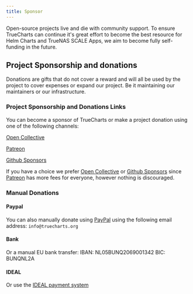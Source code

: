 ```yaml
---
title: Sponsor
---
```


Open-source projects live and die with community support. To ensure TrueCharts can continue it's great effort to become the best resource for Helm Charts and TrueNAS SCALE Apps, we aim to become fully self-funding in the future.

## Project Sponsorship and donations

Donations are gifts that do not cover a reward and will all be used by the project to cover expenses or expand our project. Be it maintaining our maintainers or our infrastructure.

### Project Sponsorship and Donations Links

You can become a sponsor of TrueCharts or make a project donation using one of the following channels:

[Open Collective](/s/oc)

[Patreon](/s/patreon)

[Github Sponsors](/s/ghs)

If you have a choice we prefer [Open Collective](/s/oc) or [Github Sponsors](/s/ghs) since [Patreon](/s/patreon) has more fees for everyone, however nothing is discouraged.

### Manual Donations

#### Paypal

You can also manually donate using [PayPal](https://paypal.com) using the following email address:
`info@truecharts.org`

#### Bank

Or a manual EU bank transfer:
IBAN: NL05BUNQ2069001342
BIC: BUNQNL2A

#### IDEAL

Or use the [IDEAL payment system](https://bunq.me/truecharts)
